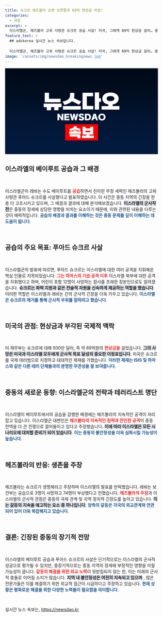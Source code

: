 ```yaml
---
title: 슈크르 헤즈볼라 오랜 오른팔과 69억 현상금 비밀!
categories:
  - 국방
excerpt: >
  이스라엘군, 헤즈볼라 고위 사령관 슈크르 공습 사살! 미국, 그에게 69억 현상금 걸어… 중동 긴장 고조 속 전면전 가능성은? 클릭 유도하는 충격 뉴스!
feature_text: >
  ## adskorea 실시간 뉴스 속보입니다.

  이스라엘군, 헤즈볼라 고위 사령관 슈크르 공습 사살! 미국, 그에게 69억 현상금 걸어… 중동 긴장 고조 속 전면전 가능성은? 클릭 유도하는 충격 뉴스!
image: '/assets/img/newsdao_breakingnews.jpg'
---
```


<p><img src="/assets/img/newsdao_breakingnews.jpg" alt="adskorea 속보" /></p>

<h2 data-ke-size="size26">이스라엘의 베이루트 공습과 그 배경</h2>

<p data-ke-size="size16">&nbsp;</p>

<p>이스라엘군이 레바논 수도 베이루트를 <b><span style="color: #ee2323;">공습</span></b>하면서 친이란 무장 세력인 헤즈볼라의 고위 사령관 푸아드 슈크르를 사살했다고 발표하였습니다. 이 사건은 중동 지역의 긴장을 한층 더 고조시키고 있으며, 그 배경과 결과에 대해 분석해보겠습니다. <b><span style="background-color: #21538527;">이스라엘의 군사작전</span></b>은 중동의 정세에 상당한 영향을 미치는 요소이기 때문에, 이와 관련된 내용을 다루는 것이 매력적입니다. <b><span style="color: #1a5490;">공습의 배경과 결과를 이해하는 것은 중동 문제를 깊이 이해하는 데 도움이 됩니다</span></b>.</p>

<p data-ke-size="size16">&nbsp;</p>

<h2 data-ke-size="size26">공습의 주요 목표: 푸아드 슈크르 사살</h2>

<p data-ke-size="size16">&nbsp;</p>

<p>이스라엘군의 발표에 따르면, 푸아드 슈크르는 이스라엘에 대한 여러 공격을 지휘해온 핵심 인물로 지목되었습니다. <b><span style="color: #ee2323;">그는 하마스의 기습 공격 이후</span></b> 이스라엘 북부에 대한 공격을 지휘했다고 하며, 어린이 포함 12명이 사망하는 참사를 초래한 장본인으로도 알려졌습니다. <b><span style="background-color: #21538527;"> 슈크르는 화력 지원과 같은 전술적 자원을 신속하게 제공하는 역할을 했습니다</span></b>. 이러한 역할은 이스라엘과 레바논 간의 군사적 긴장을 더욱 키우고 있습니다. <b><span style="color: #1a5490;">이스라엘은 슈크르의 제거를 통해 군사적 우위를 점하려고 했습니다</span></b>.</p>

<p data-ke-size="size16">&nbsp;</p>

<h2 data-ke-size="size26">미국의 관점: 현상금과 부각된 국제적 맥락</h2>

<p data-ke-size="size16">&nbsp;</p>

<p>미 재무부는 슈크르에 대해 500만 달러, 즉 약 69억원의 <b><span style="color: #ee2323;">현상금을</span></b> 걸었습니다. <b><span style="background-color: #21538527;">그의 사망은 미국과 이스라엘 모두에게 군사적 목표 달성의 중요한 이정표입니다</span></b>. 미국은 슈크르를 국제 테러범으로 지정하고 대대적인 제재를 가했습니다. <b><span style="color: #1a5490;">이러한 제재는 ISIS 및 하마스와 같은 다른 테러 단체들과의 분명한 무관성을 잘 보여줍니다</span></b>.</p>

<p data-ke-size="size16">&nbsp;</p>

<h2 data-ke-size="size26">중동의 새로운 동향: 이스라엘군의 전략과 테러리스트 명단</h2>

<p data-ke-size="size16">&nbsp;</p>

<p>이스라엘이 베이루트에서의 공습을 감행한 배경에는 헤즈볼라의 지속적인 공격이 자리 잡고 있습니다. 이스라엘군 대변인은 <b><span style="color: #ee2323;">헤즈볼라의 지속적인 침략과 잔인한 공격</span></b>이 중동 전역을 더 큰 전쟁으로 끌어들이고 있다고 주장했습니다. <b><span style="background-color: #21538527;"> 이에 따라 이스라엘은 모든 시나리오에 대처할 준비가 되어 있습니다</span></b>. <b><span style="color: #1a5490;">이는 중동의 불안정성을 더욱 심화시킬 가능성이 높습니다</span></b>.</p>

<p data-ke-size="size16">&nbsp;</p>

<h2 data-ke-size="size26">헤즈볼라의 반응: 생존을 주장</h2>

<p data-ke-size="size16">&nbsp;</p>

<p>헤즈볼라는 슈크르가 생명체라고 주장하며 이스라엘의 발표를 반박했습니다. 레바논 보건부는 공습으로 3명이 사망하고 74명이 부상했다고 전했습니다. <b><span style="color: #ee2323;">헤즈볼라의 주장</span></b>과 이스라엘의 군사적 관점은 중동의 국제 관계 및 지역 정치적 긴장도를 높이고 있습니다. <b><span style="background-color: #21538527;">이는 갈등의 지속을 예고하는 요소 중 하나입니다</span></b>. <b><span style="color: #1a5490;">양측의 갈등은 각국의 외교관계와 연관되어 있어 더욱 복잡해지고 있습니다</span></b>.</p>

<p data-ke-size="size16">&nbsp;</p>

<h2 data-ke-size="size26">결론: 긴장된 중동의 장기적 전망</h2>

<p data-ke-size="size16">&nbsp;</p>

<p>이스라엘의 베이루트 공습과 푸아드 슈크르의 사살은 단기적으로는 이스라엘의 군사적 성공으로 평가될 수 있지만, 중장기적으로는 중동 지역의 정세에 부정적인 영향을 미칠 가능성이 큽니다. <b><span style="color: #ee2323;">갈등의 해결을 위한 외교 노력</span></b>이 뒷받침되지 않는 한, 이는 미래의 군사적 충돌로 이어질 소지가 많습니다. <b><span style="background-color: #21538527;">지역 내 불안정성은 여전히 지속되고 있으며</span></b> , 많은 전문가들은 이를 해결하기 위한 외교적 접근이 시급하다고 주장하고 있습니다. <b><span style="color: #1a5490;">현재 상황은 평화로운 해결을 위한 다양한 노력들이 필요함을 의미합니다</span></b>.</p>

<p data-ke-size="size16">&nbsp;</p>
실시간 뉴스 속보는, <a href="https://newsdao.kr" rel="dofollow">https://newsdao.kr</a>


